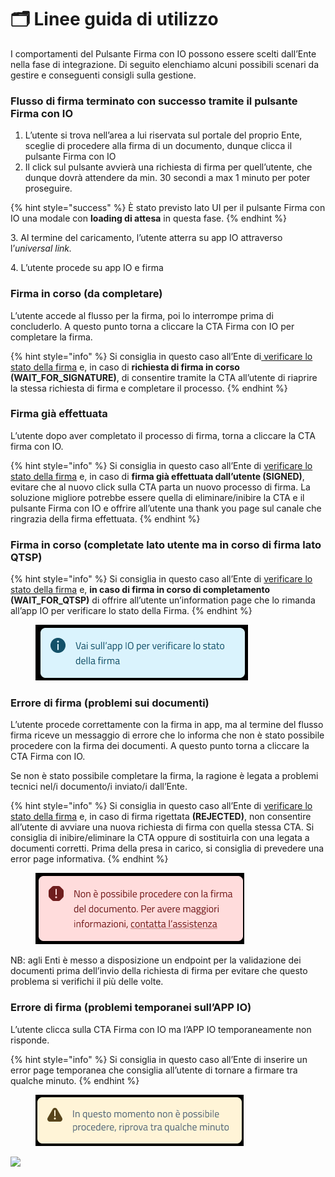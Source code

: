 # 🗂 Linee guida di utilizzo

I comportamenti del Pulsante Firma con IO possono essere scelti dall’Ente nella fase di integrazione. Di seguito elenchiamo alcuni possibili scenari da gestire e conseguenti consigli sulla gestione.

### Flusso di firma terminato con successo tramite il pulsante Firma con IO <a href="#flusso-di-firma-cta-terminato-con-successo" id="flusso-di-firma-cta-terminato-con-successo"></a>

1. L’utente si trova nell’area a lui riservata sul portale del proprio Ente, sceglie di procedere alla firma di un documento, dunque clicca il pulsante Firma con IO
2. Il click sul pulsante avvierà una richiesta di firma per quell’utente, che dunque dovrà attendere da min. 30 secondi a max 1 minuto per poter proseguire.

{% hint style="success" %}
È stato previsto lato UI per il pulsante Firma con IO una modale con **loading di attesa** in questa fase.
{% endhint %}

&#x20;3\.  Al termine del caricamento, l’utente atterra su app IO attraverso l’_universal link._

&#x20;4\. L’utente procede su app IO e firma

### **Firma in corso (da completare)**

L’utente accede al flusso per la firma, poi lo interrompe prima di concluderlo. A questo punto torna a cliccare la CTA Firma con IO per completare la firma.

{% hint style="info" %}
Si consiglia in questo caso all’Ente di[ verificare lo stato della firma](https://app.gitbook.com/o/KXYtsf32WSKm6ga638R3/s/AdBuOCmwur7AhLlgfCeG/\~/changes/87/verificare-lo-stato-di-una-firma) e, in caso di **richiesta di firma in corso (WAIT\_FOR\_SIGNATURE)**, di consentire tramite la CTA all’utente di riaprire la stessa richiesta di firma e completare il processo.
{% endhint %}

### **Firma già effettuata**

L’utente dopo aver completato il processo di firma, torna a cliccare la CTA firma con IO.

{% hint style="info" %}
Si consiglia in questo caso all’Ente di [verificare lo stato della firma](https://app.gitbook.com/o/KXYtsf32WSKm6ga638R3/s/AdBuOCmwur7AhLlgfCeG/\~/changes/87/verificare-lo-stato-di-una-firma) e, in caso di **firma già effettuata dall’utente (SIGNED)**, evitare che al nuovo click sulla CTA parta un nuovo processo di firma. La soluzione migliore potrebbe essere quella di eliminare/inibire la CTA e il pulsante Firma con IO e offrire all’utente una thank you page sul canale che ringrazia della firma effettuata.
{% endhint %}

### **Firma in corso (completate lato utente ma in corso di firma lato QTSP)**

{% hint style="info" %}
Si consiglia in questo caso all’Ente di [verificare lo stato della firma](https://app.gitbook.com/o/KXYtsf32WSKm6ga638R3/s/AdBuOCmwur7AhLlgfCeG/\~/changes/87/verificare-lo-stato-di-una-firma) e, **in caso di firma in corso di completamento (WAIT\_FOR\_QTSP)** di offrire all’utente un’information page che lo rimanda all’app IO per verificare lo stato della Firma.
{% endhint %}

<figure><img src="../.gitbook/assets/Screenshot 2023-03-28 alle 17.42.12.png" alt=""><figcaption></figcaption></figure>

### **Errore di firma (problemi sui documenti)**

L’utente procede correttamente con la firma in app, ma al termine del flusso firma riceve un messaggio di errore che lo informa che non è stato possibile procedere con la firma dei documenti. A questo punto torna a cliccare la CTA Firma con IO.

Se non è stato possibile completare la firma, la ragione è legata a problemi tecnici nel/i documento/i inviato/i dall’Ente.&#x20;

{% hint style="info" %}
Si consiglia in questo caso all’Ente di [verificare lo stato della firma](https://app.gitbook.com/o/KXYtsf32WSKm6ga638R3/s/AdBuOCmwur7AhLlgfCeG/\~/changes/87/verificare-lo-stato-di-una-firma) e, in caso di firma rigettata **(REJECTED)**, non consentire all’utente di avviare una nuova richiesta di firma con quella stessa CTA. Si consiglia di inibire/eliminare la CTA oppure di sostituirla con una legata a documenti corretti. Prima della presa in carico, si consiglia di prevedere una error page informativa.
{% endhint %}

<figure><img src="../.gitbook/assets/Screenshot 2023-03-28 alle 17.40.30.png" alt=""><figcaption></figcaption></figure>

NB: agli Enti è messo a disposizione un endpoint per la validazione dei documenti prima dell’invio della richiesta di firma per evitare che questo problema si verifichi il più delle volte.

### **Errore di firma (problemi temporanei sull’APP IO)**

L’utente clicca sulla CTA Firma con IO ma l’APP IO temporaneamente non risponde.

{% hint style="info" %}
Si consiglia in questo caso all’Ente di inserire un error page temporanea che consiglia all’utente di tornare a firmare tra qualche minuto.
{% endhint %}

<figure><img src="../.gitbook/assets/Screenshot 2023-03-28 alle 17.41.10.png" alt=""><figcaption></figcaption></figure>



![](blob:https://pagopa.atlassian.net/6835ec2b-5567-453d-97c7-ccff5ae1b911#media-blob-url=true\&id=3e8028d1-e253-459c-82bb-b30301319d69\&collection=contentId-633110911\&contextId=633110911\&height=82\&width=333\&alt=)

